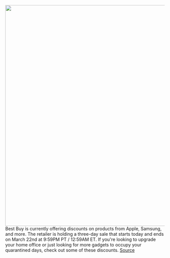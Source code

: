 <img src='https://cdn.vox-cdn.com/thumbor/8JXwRRPrB1B4wUS93kENIKgSDLc=/0x0:2040x1360/1200x800/filters:focal(857x517:1183x843)/cdn.vox-cdn.com/uploads/chorus_image/image/66532375/vpavic_191118_3800_0201.0.jpg' width='700px' /><br/>
Best Buy is currently offering discounts on products from Apple, Samsung, and more. The retailer is holding a three-day sale that starts today and ends on March 22nd at 9:59PM PT / 12:59AM ET. If you're looking to upgrade your home office or just looking for more gadgets to occupy your quarantined days, check out some of these discounts.
<a href='https://www.theverge.com/2020/3/20/21188142/apple-macbook-pro-ipad-mini-best-buy-deal-sale'> Source <a/>